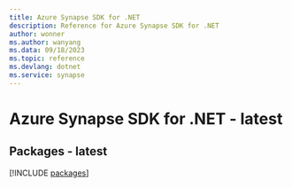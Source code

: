 ```yaml
---
title: Azure Synapse SDK for .NET
description: Reference for Azure Synapse SDK for .NET
author: wonner
ms.author: wanyang
ms.data: 09/18/2023
ms.topic: reference
ms.devlang: dotnet
ms.service: synapse
---
```

# Azure Synapse SDK for .NET - latest
## Packages - latest
[!INCLUDE [packages](synapse-index.md)]